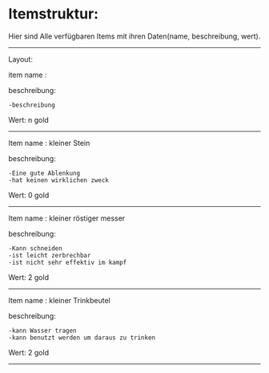 # Itemstruktur:
Hier sind Alle verfügbaren Items mit ihren Daten(name, beschreibung, wert).

---------------------------------------

Layout: 

item name : 

beschreibung:

    -beschreibung


Wert:
    n gold

---------------------------------------


Item name : kleiner Stein

beschreibung:

    -Eine gute Ablenkung
    -hat keinen wirklichen zweck



Wert:
    0 gold

---------------------------------------


Item name : kleiner röstiger messer

beschreibung:

    -Kann schneiden
    -ist leicht zerbrechbar
    -ist nicht sehr effektiv im kampf

Wert:
    2 gold

---------------------------------------


Item name : kleiner Trinkbeutel

beschreibung:

    -kann Wasser tragen
    -kann benutzt werden um daraus zu trinken

Wert:
    2 gold

---------------------------------------









